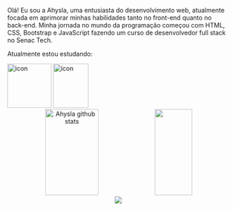 Olá!  Eu sou a Ahysla, uma entusiasta do desenvolvimento web, atualmente focada em aprimorar minhas habilidades tanto no front-end quanto no back-end. Minha jornada no mundo da programação começou com HTML, CSS, Bootstrap e JavaScript fazendo um curso de desenvolvedor full stack no Senac Tech.

Atualmente estou estudando:
<div align="left">
   <img src="https://techstack-generator.vercel.app/js-icon.svg" alt="icon" width="100" height="100"/>
   </a>
   <img src="https://techstack-generator.vercel.app/python-icon.svg" alt="icon" width="80" height="100"/>
</div>

<div align="center">  
   <img width="49%" height="195px" src="https://github-readme-stats.vercel.app/api?username=ahyslaNascimento&show_icons=true&count_private=true&hide_border=true&title_color=ff1493&icon_color=ff1493&text_color=ff1493&bg_color=1C1C1C" alt="Ahysla github stats"/> 
   <img width="41%" height="195px" src="https://github-readme-stats.vercel.app/api/top-langs/?username=ahyslaNascimento&layout=compact&hide_border=true&title_color=ff1493&text_color=ff1493&bg_color=1C1C1C"/>
</div>

<div align="center">
<img src = "https://hermes.dio.me/articles/cover/7f943e7c-2db2-4cb5-8ee8-a53238f541fc.gif">
